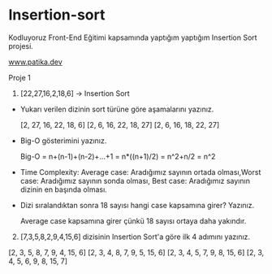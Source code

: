 # Insertion-sort
Kodluyoruz Front-End Eğitimi kapsamında yaptığım yaptığım Insertion Sort projesi.

www.patika.dev

Proje 1

1) [22,27,16,2,18,6] -> Insertion Sort

* Yukarı verilen dizinin sort türüne göre aşamalarını yazınız.

  [2, 27, 16, 22, 18, 6]
  [2, 6, 16, 22, 18, 27]
  [2, 6, 16, 18, 22, 27]

* Big-O gösterimini yazınız.

  Big-O = n+(n-1)+(n-2)+...+1
        = n*((n+1)/2)
        = n^2+n/2
        = n^2

* Time Complexity: Average case: Aradığımız sayının ortada olması,Worst case: Aradığımız sayının sonda olması, Best case: Aradığımız sayının dizinin en başında olması.

* Dizi sıralandıktan sonra 18 sayısı hangi case kapsamına girer? Yazınız.

  Average case kapsamına girer çünkü 18 sayısı ortaya daha yakındır.


2) [7,3,5,8,2,9,4,15,6] dizisinin Insertion Sort'a göre ilk 4 adımını yazınız.

  [2, 3, 5, 8, 7, 9, 4, 15, 6]
  [2, 3, 4, 8, 7, 9, 5, 15, 6]
  [2, 3, 4, 5, 7, 9, 8, 15, 6]
  [2, 3, 4, 5, 6, 9, 8, 15, 7]